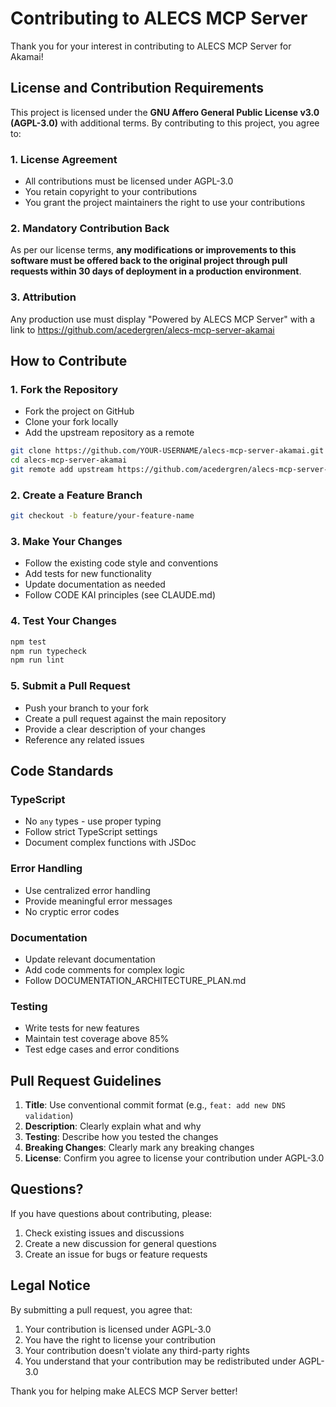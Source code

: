 # Contributing to ALECS MCP Server

Thank you for your interest in contributing to ALECS MCP Server for Akamai!

## License and Contribution Requirements

This project is licensed under the **GNU Affero General Public License v3.0 (AGPL-3.0)** with additional terms. By contributing to this project, you agree to:

### 1. License Agreement
- All contributions must be licensed under AGPL-3.0
- You retain copyright to your contributions
- You grant the project maintainers the right to use your contributions

### 2. Mandatory Contribution Back
As per our license terms, **any modifications or improvements to this software must be offered back to the original project through pull requests within 30 days of deployment in a production environment**.

### 3. Attribution
Any production use must display "Powered by ALECS MCP Server" with a link to https://github.com/acedergren/alecs-mcp-server-akamai

## How to Contribute

### 1. Fork the Repository
- Fork the project on GitHub
- Clone your fork locally
- Add the upstream repository as a remote

```bash
git clone https://github.com/YOUR-USERNAME/alecs-mcp-server-akamai.git
cd alecs-mcp-server-akamai
git remote add upstream https://github.com/acedergren/alecs-mcp-server-akamai.git
```

### 2. Create a Feature Branch
```bash
git checkout -b feature/your-feature-name
```

### 3. Make Your Changes
- Follow the existing code style and conventions
- Add tests for new functionality
- Update documentation as needed
- Follow CODE KAI principles (see CLAUDE.md)

### 4. Test Your Changes
```bash
npm test
npm run typecheck
npm run lint
```

### 5. Submit a Pull Request
- Push your branch to your fork
- Create a pull request against the main repository
- Provide a clear description of your changes
- Reference any related issues

## Code Standards

### TypeScript
- No `any` types - use proper typing
- Follow strict TypeScript settings
- Document complex functions with JSDoc

### Error Handling
- Use centralized error handling
- Provide meaningful error messages
- No cryptic error codes

### Documentation
- Update relevant documentation
- Add code comments for complex logic
- Follow DOCUMENTATION_ARCHITECTURE_PLAN.md

### Testing
- Write tests for new features
- Maintain test coverage above 85%
- Test edge cases and error conditions

## Pull Request Guidelines

1. **Title**: Use conventional commit format (e.g., `feat: add new DNS validation`)
2. **Description**: Clearly explain what and why
3. **Testing**: Describe how you tested the changes
4. **Breaking Changes**: Clearly mark any breaking changes
5. **License**: Confirm you agree to license your contribution under AGPL-3.0

## Questions?

If you have questions about contributing, please:
1. Check existing issues and discussions
2. Create a new discussion for general questions
3. Create an issue for bugs or feature requests

## Legal Notice

By submitting a pull request, you agree that:
1. Your contribution is licensed under AGPL-3.0
2. You have the right to license your contribution
3. Your contribution doesn't violate any third-party rights
4. You understand that your contribution may be redistributed under AGPL-3.0

Thank you for helping make ALECS MCP Server better!